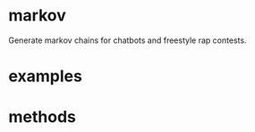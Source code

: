 markov
======

Generate markov chains for chatbots and freestyle rap contests.

examples
========



methods
=======
